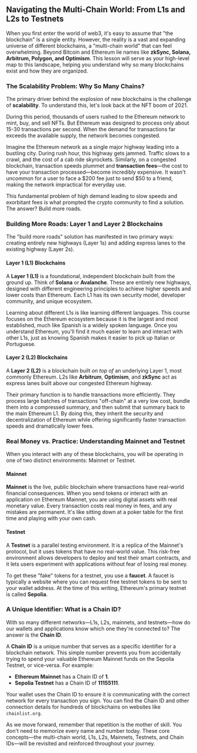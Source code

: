 ## Navigating the Multi-Chain World: From L1s and L2s to Testnets

When you first enter the world of web3, it's easy to assume that "the blockchain" is a single entity. However, the reality is a vast and expanding universe of different blockchains, a "multi-chain world" that can feel overwhelming. Beyond Bitcoin and Ethereum lie names like **zkSync, Solana, Arbitrum, Polygon, and Optimism**. This lesson will serve as your high-level map to this landscape, helping you understand why so many blockchains exist and how they are organized.

### The Scalability Problem: Why So Many Chains?

The primary driver behind the explosion of new blockchains is the challenge of **scalability**. To understand this, let's look back at the NFT boom of 2021.

During this period, thousands of users rushed to the Ethereum network to mint, buy, and sell NFTs. But Ethereum was designed to process only about 15-30 transactions per second. When the demand for transactions far exceeds the available supply, the network becomes congested.

Imagine the Ethereum network as a single major highway leading into a bustling city. During rush hour, this highway gets jammed. Traffic slows to a crawl, and the cost of a cab ride skyrockets. Similarly, on a congested blockchain, transaction speeds plummet and **transaction fees**—the cost to have your transaction processed—become incredibly expensive. It wasn't uncommon for a user to face a $200 fee just to send $50 to a friend, making the network impractical for everyday use.

This fundamental problem of high demand leading to slow speeds and exorbitant fees is what prompted the crypto community to find a solution. The answer? Build more roads.

### Building More Roads: Layer 1 and Layer 2 Blockchains

The "build more roads" solution has manifested in two primary ways: creating entirely new highways (Layer 1s) and adding express lanes to the existing highway (Layer 2s).

#### Layer 1 (L1) Blockchains

A **Layer 1 (L1)** is a foundational, independent blockchain built from the ground up. Think of **Solana** or **Avalanche**. These are entirely new highways, designed with different engineering principles to achieve higher speeds and lower costs than Ethereum. Each L1 has its own security model, developer community, and unique ecosystem.

Learning about different L1s is like learning different languages. This course focuses on the Ethereum ecosystem because it is the largest and most established, much like Spanish is a widely spoken language. Once you understand Ethereum, you'll find it much easier to learn and interact with other L1s, just as knowing Spanish makes it easier to pick up Italian or Portuguese.

#### Layer 2 (L2) Blockchains

A **Layer 2 (L2)** is a blockchain built *on top of* an underlying Layer 1, most commonly Ethereum. L2s like **Arbitrum**, **Optimism**, and **zkSync** act as express lanes built above our congested Ethereum highway.

Their primary function is to handle transactions more efficiently. They process large batches of transactions "off-chain" at a very low cost, bundle them into a compressed summary, and then submit that summary back to the main Ethereum L1. By doing this, they inherit the security and decentralization of Ethereum while offering significantly faster transaction speeds and dramatically lower fees.

### Real Money vs. Practice: Understanding Mainnet and Testnet

When you interact with any of these blockchains, you will be operating in one of two distinct environments: Mainnet or Testnet.

#### Mainnet

**Mainnet** is the live, public blockchain where transactions have real-world financial consequences. When you send tokens or interact with an application on Ethereum Mainnet, you are using digital assets with real monetary value. Every transaction costs real money in fees, and any mistakes are permanent. It's like sitting down at a poker table for the first time and playing with your own cash.

#### Testnet

A **Testnet** is a parallel testing environment. It is a replica of the Mainnet's protocol, but it uses tokens that have no real-world value. This risk-free environment allows developers to deploy and test their smart contracts, and it lets users experiment with applications without fear of losing real money.

To get these "fake" tokens for a testnet, you use a **faucet**. A faucet is typically a website where you can request free testnet tokens to be sent to your wallet address. At the time of this writing, Ethereum's primary testnet is called **Sepolia**.

### A Unique Identifier: What is a Chain ID?

With so many different networks—L1s, L2s, mainnets, and testnets—how do our wallets and applications know which one they're connected to? The answer is the **Chain ID**.

A **Chain ID** is a unique number that serves as a specific identifier for a blockchain network. This simple number prevents you from accidentally trying to spend your valuable Ethereum Mainnet funds on the Sepolia Testnet, or vice-versa. For example:

*   **Ethereum Mainnet** has a Chain ID of **1**.
*   **Sepolia Testnet** has a Chain ID of **11155111**.

Your wallet uses the Chain ID to ensure it is communicating with the correct network for every transaction you sign. You can find the Chain ID and other connection details for hundreds of blockchains on websites like `chainlist.org`.

As we move forward, remember that repetition is the mother of skill. You don't need to memorize every name and number today. These core concepts—the multi-chain world, L1s, L2s, Mainnets, Testnets, and Chain IDs—will be revisited and reinforced throughout your journey.